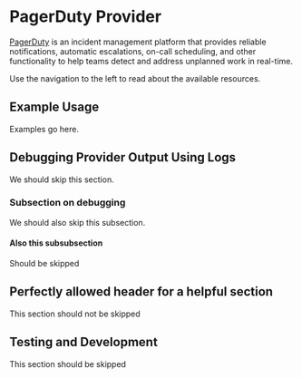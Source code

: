 # PagerDuty Provider

[PagerDuty](https://www.pagerduty.com/) is an incident management platform that provides reliable notifications, automatic escalations, on-call scheduling, and other functionality to help teams detect and address unplanned work in real-time.

Use the navigation to the left to read about the available resources.

## Example Usage

Examples go here.

## Debugging Provider Output Using Logs

We should skip this section.

### Subsection on debugging

We should also skip this subsection.

#### Also this subsubsection
Should be skipped 

## Perfectly allowed header for a helpful section

This section should not be skipped

## Testing and Development

This section should be skipped